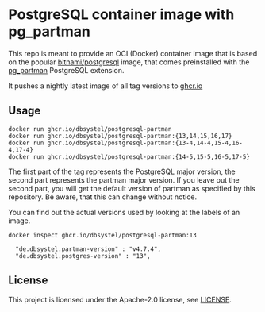 # PostgreSQL container image with pg_partman

This repo is meant to provide an OCI (Docker) container image that is based on the popular [bitnami/postgresql](https://hub.docker.com/r/bitnami/postgresql) image, that comes preinstalled with the [pg_partman](https://github.com/pgpartman/pg_partman) PostgreSQL extension.

It pushes a nightly latest image of all tag versions to [ghcr.io](https://github.com/orgs/dbsystel/packages/container/package/postgresql-partman)

## Usage

```shell
docker run ghcr.io/dbsystel/postgresql-partman
docker run ghcr.io/dbsystel/postgresql-partman:{13,14,15,16,17}
docker run ghcr.io/dbsystel/postgresql-partman:{13-4,14-4,15-4,16-4,17-4}
docker run ghcr.io/dbsystel/postgresql-partman:{14-5,15-5,16-5,17-5}
```

The first part of the tag represents the PostgreSQL major version, the second part represents the partman major version. If you leave out the second part, you will get the default version of partman as specified by this repository. Be aware, that this can change without notice.

You can find out the actual versions used by looking at the labels of an image.

`docker inspect ghcr.io/dbsystel/postgresql-partman:13`

````
  "de.dbsystel.partman-version" : "v4.7.4",
  "de.dbsystel.postgres-version" : "13",
````

## License

This project is licensed under the Apache-2.0 license, see [LICENSE](LICENSE).
